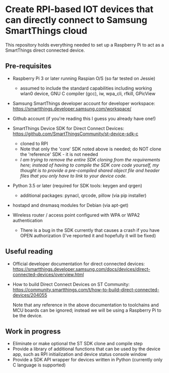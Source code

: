 # Create RPI-based IOT devices that can directly connect to Samsung SmartThings cloud

This repository holds everything needed to set up a Raspberry Pi to act as a SmartThings direct connected device.

Pre-requisites
--------------

- Raspberry Pi 3 or later running Raspian O/S (so far tested on Jessie)
	- assumed to include the standard capabilities including working wlan0 device, GNU C compiler (gcc), iw, wpa_cli, rfkill, GPicView
	
- Samsung SmartThings developer account for developer workspace: https://smartthings.developer.samsung.com/workspace/	
	
- Github account (if you're reading this I guess you already have one!)
  
- SmartThings Device SDK for Direct Connect Devices: https://github.com/SmartThingsCommunity/st-device-sdk-c
  - cloned to RPI
  - Note that only the 'core' SDK noted above is needed; do NOT clone the 'reference' SDK - it is not needed
  - *I am trying to remove the entire SDK cloning from the requirements here; instead of having to compile the SDK core code yourself, my thought is to provide a pre-compiled shared object file and header files that you only have to link to your device code.*
    
- Python 3.5 or later (required for SDK tools: keygen and qrgen)
	- additional packages:  pynacl, qrcode, pillow (via pip installer)
  
- hostapd and dnsmasq modules for Debian (via apt-get)	
	
- Wireless router / access point configured with WPA or WPA2 authentication 
	- There is a bug in the SDK currently that causes a crash if you have OPEN authorization (I've reported it and hopefully it will be fixed)

  
Useful reading
---------------
- Official developer documentation for direct connected devices:  https://smartthings.developer.samsung.com/docs/devices/direct-connected-devices/overview.html
- How to build Direct Connect Devices on ST Community:  https://community.smartthings.com/t/how-to-build-direct-connected-devices/204055
  
  Note that any reference in the above documentation to toolchains and MCU boards can be ignored; instead we will be using a Raspberry Pi to be the device.
  

Work in progress
----------------
- Eliminate or make optional the ST SDK clone and compile step
- Provide a library of additional functions that can be used by the device app, such as RPI initialization and device status console window
- Provide a SDK API wrapper for devices written in Python (currently only C language is supported)
  
